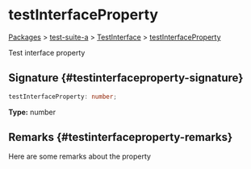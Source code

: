 # testInterfaceProperty

[Packages](/) > [test-suite-a](/test-suite-a/) > [TestInterface](/test-suite-a/testinterface-interface/) > [testInterfaceProperty](/test-suite-a/testinterface-interface/testinterfaceproperty-propertysignature)

Test interface property

## Signature {#testinterfaceproperty-signature}

```typescript
testInterfaceProperty: number;
```

**Type:** number

## Remarks {#testinterfaceproperty-remarks}

Here are some remarks about the property
